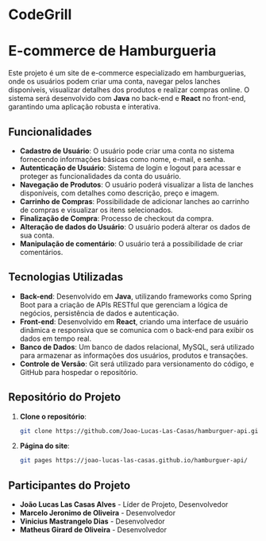 # CodeGrill

# E-commerce de Hamburgueria

Este projeto é um site de e-commerce especializado em hamburguerias, onde os usuários podem criar uma conta, navegar pelos lanches disponíveis, visualizar detalhes dos produtos e realizar compras online. O sistema será desenvolvido com **Java** no back-end e **React** no front-end, garantindo uma aplicação robusta e interativa.

## Funcionalidades

- **Cadastro de Usuário**: O usuário pode criar uma conta no sistema fornecendo informações básicas como nome, e-mail, e senha.
- **Autenticação de Usuário**: Sistema de login e logout para acessar e proteger as funcionalidades da conta do usuário.
- **Navegação de Produtos**: O usuário poderá visualizar a lista de lanches disponíveis, com detalhes como descrição, preço e imagem.
- **Carrinho de Compras**: Possibilidade de adicionar lanches ao carrinho de compras e visualizar os itens selecionados.
- **Finalização de Compra**: Processo de checkout da compra.
- **Alteração de dados do Usuário**: O usuário poderá alterar os dados de sua conta.
- **Manipulação de comentário**: O usuário terá a possibilidade de criar comentários.


## Tecnologias Utilizadas

- **Back-end**: Desenvolvido em **Java**, utilizando frameworks como Spring Boot para a criação de APIs RESTful que gerenciam a lógica de negócios, persistência de dados e autenticação.
- **Front-end**: Desenvolvido em **React**, criando uma interface de usuário dinâmica e responsiva que se comunica com o back-end para exibir os dados em tempo real.
- **Banco de Dados**: Um banco de dados relacional, MySQL, será utilizado para armazenar as informações dos usuários, produtos e transações.
- **Controle de Versão**: Git será utilizado para versionamento do código, e GitHub para hospedar o repositório.

## Repositório do Projeto

1. **Clone o repositório**:
   ```bash
   git clone https://github.com/Joao-Lucas-Las-Casas/hamburguer-api.git
   
2. **Página do site**:
   ```bash
   git pages https://joao-lucas-las-casas.github.io/hamburguer-api/

## Participantes do Projeto

- **João Lucas Las Casas Alves** - Líder de Projeto, Desenvolvedor
- **Marcelo Jeronimo de Oliveira** - Desenvolvedor
- **Vinicius Mastrangelo Dias** - Desenvolvedor
- **Matheus Girard de Oliveira** - Desenvolvedor

